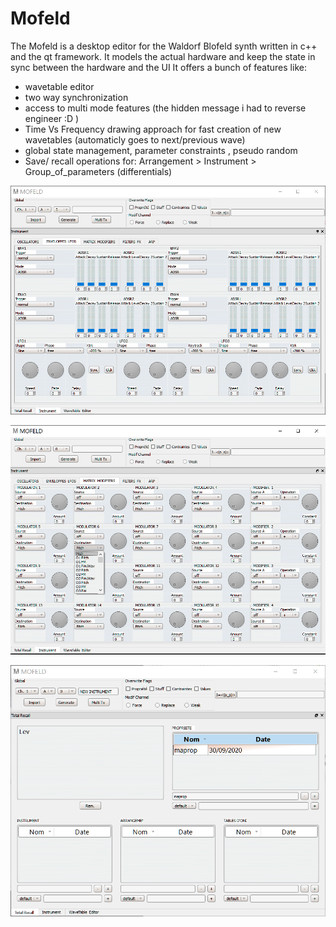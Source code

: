 # Mofeld
The Mofeld is a desktop  editor for the Waldorf Blofeld synth written in c++ and the qt framework.
It models the actual hardware and keep the state in sync between the hardware and the UI
It offers a bunch of features  like:
- wavetable editor
- two way synchronization
- access to multi mode features (the hidden message i had to reverse engineer :D )
- Time Vs Frequency drawing approach for fast creation of new wavetables (automaticly goes to next/previous wave)
- global state management, parameter constraints , pseudo random
- Save/ recall  operations for:  Arrangement > Instrument > Group_of_parameters (differentials)  

![envelope screenshot](https://github.com/camillebassuel/Mofeld/blob/master/Screenshot%20mofeld%20enveloppes.png "mofeld - instrument design - envelope editor ")

![matrix screenshot](https://github.com/camillebassuel/Mofeld/blob/master/Screenshot%20mofeld%20matrix.png "mofeld - instrument design - matrix editor ")

![matrix screenshot](https://github.com/camillebassuel/Mofeld/blob/master/Screenshot%20mofeld%20propriete.png "mofeld - instrument design - matrix editor ")
